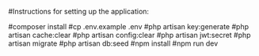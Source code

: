 #Instructions for setting up the application:

#composer install
#cp .env.example .env
#php artisan key:generate
#php artisan cache:clear
#php artisan config:clear
#php artisan jwt:secret
#php artisan migrate
#php artisan db:seed
#npm install
#npm run dev
